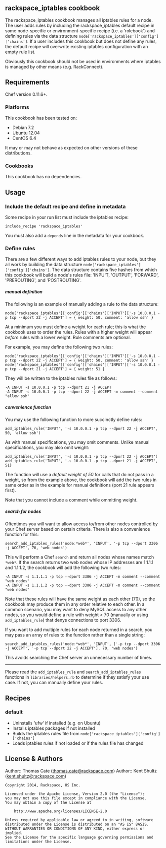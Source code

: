 ## rackspace_iptables cookbook

The rackspace_iptables cookbook manages all iptables rules for a node. The user adds rules by including the rackspace_iptables default recipe in some node-specific or environment-specific recipe (i.e. a 'rolebook') and defining rules via the data structure `node['rackspace_iptables']['config']['chains']`. If a user includes this cookbook but does not define any rules, the default recipe will overwrite existing iptables configuration with an empty rule list.

Obviously this cookbook should not be used in environments where iptables is managed by other means (e.g. RackConnect).

Requirements
--------
Chef version 0.11.6+.

### Platforms
This cookbook has been tested on:

* Debian 7.2
* Ubuntu 12.04
* CentOS 6.4

It may or may not behave as expected on other versions of these distributions.

### Cookbooks
This cookbook has no dependencies.

Usage
--------
### Include the default recipe and define in metadata
Some recipe in your run list must include the iptables recipe:

`include_recipe 'rackspace_iptables'`

You must also add a `depends` line in the metadata for your cookbook.

### Define rules
There are a few different ways to add iptables rules to your node, but they all work by building the data structure `node['rackspace_iptables']['config']['chains']`. The data structure contains five hashes from which this cookbook will build a node's rules file: 'INPU'T, 'OUTPUT', 'FORWARD', 'PREROUTING', and 'POSTROUTING'.

##### manual definition
The following is an example of manually adding a rule to the data structure:

`node['rackspace_iptables']['config']['chains']['INPUT']['-s 10.0.0.1 -p tcp --dport 22 -j ACCEPT'] = { weight: 50, comment: 'allow ssh' }`

At a minimum you must define a weight for each rule; this is what the cookbook uses to order the rules. Rules with a higher weight will appear *before* rules with a lower weight. Rule comments are optional.

For example, you may define the following two rules:

```
node['rackspace_iptables']['config']['chains']['INPUT']['-s 10.0.0.1 -p tcp --dport 22 -j ACCEPT'] = { weight: 50, comment: 'allow ssh' }
node['rackspace_iptables']['config']['chains']['INPUT']['-s 10.0.0.1 -p tcp --dport 21 -j ACCEPT'] = { weight: 51 }
```

They will be written to the iptables rules file as follows:

```
-A INPUT -s 10.0.0.1 -p tcp --dport 21 -j ACCEPT
-A INPUT -s 10.0.0.1 -p tcp --dport 22 -j ACCEPT -m comment --comment "allow ssh"
```

##### convenience function
You may use the following function to more succinctly define rules:

`add_iptables_rule('INPUT', '-s 10.0.0.1 -p tcp --dport 22 -j ACCEPT', 50, 'allow ssh')`

As with manual specifications, you may omit comments. Unlike manual specifications, you may also omit weight:

```
add_iptables_rule('INPUT', '-s 10.0.0.1 -p tcp --dport 22 -j ACCEPT')
add_iptables_rule('INPUT', '-s 10.0.0.1 -p tcp --dport 21 -j ACCEPT', 51)
```

The function will use a *default weight of 50* for calls that do not pass in a weight, so from the example above, the cookbook will add the two rules in same order as in the example for manual definitions (port 21 rule appears first).

Note that you cannot include a comment while ommitting weight.

##### search for nodes 
Oftentimes you will want to allow access to/from other nodes controlled by your Chef server based on certain criteria. There is also a convenience function for this:

`search_add_iptables_rules('node:*web*', 'INPUT', '-p tcp --dport 3306 -j ACCEPT', 70, 'web nodes')`

This will perform a Chef `search` and return all nodes whose names match `*web*`. If the search returns two web nodes whose IP addresses are 1.1.1.1 and 1.1.1.2, the cookbook will add the following two rules:

```
-A INPUT -s 1.1.1.1 -p tcp --dport 3306 -j ACCEPT -m comment --comment "web nodes"
-A INPUT -s 1.1.1.2 -p tcp --dport 3306 -j ACCEPT -m comment --comment "web nodes"
```

Note that these rules will have the same weight as each other (70), so the cookbook may produce them in any order relative to each other. In a common scenario, you may want to deny MySQL access to any other nodes, so you would define a rule with weight < 70 (manually or using `add_iptables_rule`) that denys connections to port 3306.

If you want to add multiple rules for each node returned in a search, you may pass an array of rules to the function rather than a single string:

`search_add_iptables_rules('node:*web*', 'INPUT', ['-p tcp --dport 3306 -j ACCEPT', '-p tcp --dport 22 -j ACCEPT'], 70, 'web nodes')`

This avoids searching the Chef server an unnecessary number of times.

---
Please read the `add_iptables_rule` and `search_add_iptables_rules` functions in `libraries/helpers.rb` to determine if they satisfy your use case. If not, you can manually define your rules.

Recipes
--------
### default

* Uninstalls 'ufw' if installed (e.g. on Ubuntu)
* Installs iptables packages if not installed
* Builds the iptables rules file from `node['rackspace_iptables']['config']['chains']`
* Loads iptables rules if not loaded or if the rules file has changed

License & Authors
------------

Author:: Thomas Cate (thomas.cate@rackspace.com)
Author:: Kent Shultz (kent.shultz@rackspace.com)

```text
Copyright 2014, Rackspace, US Inc.

Licensed under the Apache License, Version 2.0 (the "License");
you may not use this file except in compliance with the License.
You may obtain a copy of the License at

    http://www.apache.org/licenses/LICENSE-2.0

Unless required by applicable law or agreed to in writing, software
distributed under the License is distributed on an "AS IS" BASIS,
WITHOUT WARRANTIES OR CONDITIONS OF ANY KIND, either express or implied.
See the License for the specific language governing permissions and
limitations under the License.
```
